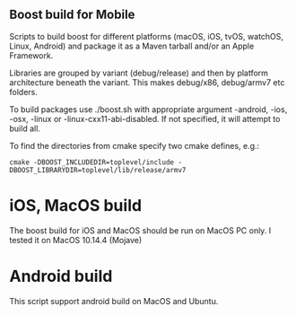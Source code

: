 ## Boost build for Mobile
Scripts to build boost for different platforms (macOS, iOS, tvOS, watchOS, Linux, Android) and package it as a Maven tarball and/or an Apple Framework.

Libraries are grouped by variant (debug/release) and then by platform architecture beneath the variant. This makes debug/x86, debug/armv7 etc folders.

To build packages use ./boost.sh with appropriate argument -android, -ios, -osx, -linux or -linux-cxx11-abi-disabled. If not specified, it will attempt to build all. 

To find the directories from cmake specify two cmake defines, e.g.:

	cmake -DBOOST_INCLUDEDIR=toplevel/include -DBOOST_LIBRARYDIR=toplevel/lib/release/armv7
	
# iOS, MacOS build
The boost build for iOS and MacOS should be run on MacOS PC only.
I tested it on MacOS 10.14.4 (Mojave)
# Android build
This script support android build on MacOS and Ubuntu.